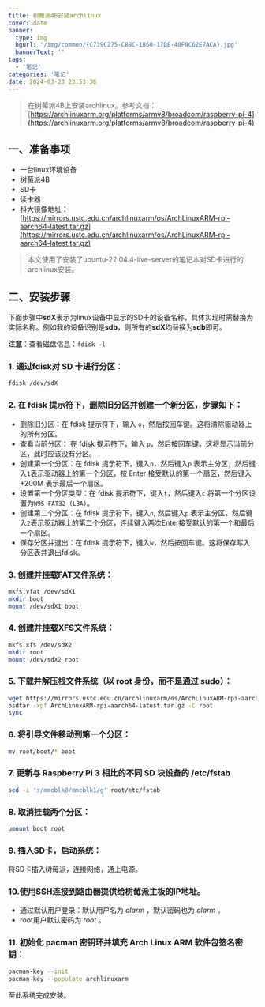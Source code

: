 ```yaml
---
title: 树莓派4B安装archlinux
cover: date
banner:
  type: img
  bgurl: '/img/common/{C739C275-C89C-1860-17D8-40F0C62E7ACA}.jpg'
  bannerText: ''
tags:
  - '笔记'
categories: '笔记'
date: 2024-03-23 23:53:36
---
```

> 在树莓派4B上安装archlinux。参考文档：[https://archlinuxarm.org/platforms/armv8/broadcom/raspberry-pi-4](https://archlinuxarm.org/platforms/armv8/broadcom/raspberry-pi-4)
<!-- more -->

## 一、准备事项
- 一台linux环境设备
- 树莓派4B
- SD卡
- 读卡器
- 科大镜像地址：[https://mirrors.ustc.edu.cn/archlinuxarm/os/ArchLinuxARM-rpi-aarch64-latest.tar.gz](https://mirrors.ustc.edu.cn/archlinuxarm/os/ArchLinuxARM-rpi-aarch64-latest.tar.gz)

> 本文使用了安装了ubuntu-22.04.4-live-server的笔记本对SD卡进行的archlinux安装。

## 二、安装步骤
下面步骤中**sdX**表示为linux设备中显示的SD卡的设备名称，具体实现时需替换为实际名称。例如我的设备识别是**sdb**，则所有的**sdX**均替换为**sdb**即可。

**注意**：查看磁盘信息：`fdisk -l`

### 1. 通过**fdisk**对 SD 卡进行分区：
```bash
fdisk /dev/sdX
```

### 2. 在 fdisk 提示符下，删除旧分区并创建一个新分区，步骤如下：
- 删除旧分区：在 fdisk 提示符下，输入 `o`，然后按回车键。这将清除驱动器上的所有分区。
- 查看当前分区： 在 fdisk 提示符下，输入 `p`，然后按回车键。这将显示当前分区，此时应该没有分区。
- 创建第一个分区：在 fdisk 提示符下，键入`n`，然后键入`p` 表示主分区，然后键入`1`表示驱动器上的第一个分区，按 Enter 接受默认的第一个扇区，然后键入 +200M 表示最后一个扇区。
- 设置第一个分区类型：在 fdisk 提示符下，键入`t`，然后键入`c` 将第一个分区设置为`W95 FAT32 (LBA)`。
- 创建第二个分区：在 fdisk 提示符下，键入`n`, 然后键入`p` 表示主分区，然后键入`2`表示驱动器上的第二个分区，连续键入两次Enter接受默认的第一个和最后一个扇区。
- 保存分区并退出：在 fdisk 提示符下，键入`w`，然后按回车键。这将保存写入分区表并退出fdisk。

### 3. 创建并挂载FAT文件系统：
```bash
mkfs.vfat /dev/sdX1
mkdir boot
mount /dev/sdX1 boot
```

### 4. 创建并挂载XFS文件系统：
```bash
mkfs.xfs /dev/sdX2
mkdir root
mount /dev/sdX2 root
```

### 5. 下载并解压根文件系统（以 root 身份，而不是通过 sudo）：
```bash
wget https://mirrors.ustc.edu.cn/archlinuxarm/os/ArchLinuxARM-rpi-aarch64-latest.tar.gz
bsdtar -xpf ArchLinuxARM-rpi-aarch64-latest.tar.gz -C root
sync
```

### 6. 将引导文件移动到第一个分区：
```bash
mv root/boot/* boot
```

### 7. 更新与 Raspberry Pi 3 相比的不同 SD 块设备的 /etc/fstab
```bash
sed -i 's/mmcblk0/mmcblk1/g' root/etc/fstab
```

### 8. 取消挂载两个分区：
```bash
umount boot root
```

### 9. 插入SD卡，启动系统：
将SD卡插入树莓派，连接网络，通上电源。

### 10.使用SSH连接到路由器提供给树莓派主板的IP地址。
- 通过默认用户登录：默认用户名为 _alarm_ ，默认密码也为 _alarm_ 。 
- root用户默认密码为 _root_ 。
### 11. 初始化 pacman 密钥环并填充 Arch Linux ARM 软件包签名密钥：
```bash
pacman-key --init
pacman-key --populate archlinuxarm
```

至此系统完成安装。